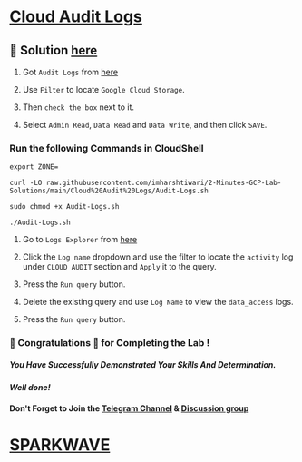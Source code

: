 # [Cloud Audit Logs](https://www.cloudskillsboost.google/paths/15/course_templates/99/labs/432519?)

## 🔑 Solution [here](https://www.youtube.com/@sparkwave.01)

1. Got `Audit Logs` from [here](https://console.cloud.google.com/iam-admin/audit)

2. Use `Filter` to locate `Google Cloud Storage`.

3. Then `check the box` next to it.

4. Select `Admin Read`, `Data Read` and `Data Write`, and then click `SAVE`.

### Run the following Commands in CloudShell

```
export ZONE=
```
```
curl -LO raw.githubusercontent.com/imharshtiwari/2-Minutes-GCP-Lab-Solutions/main/Cloud%20Audit%20Logs/Audit-Logs.sh

sudo chmod +x Audit-Logs.sh

./Audit-Logs.sh
```

1. Go to `Logs Explorer` from [here](https://console.cloud.google.com/logs/query)

2. Click the `Log name` dropdown and use the filter to locate the `activity` log under `CLOUD AUDIT` section and `Apply` it to the query.

3. Press the `Run query` button.

4. Delete the existing query and use `Log Name` to view the `data_access` logs.

5. Press the `Run query` button.


### 🐼 Congratulations 🎉 for Completing the Lab !

##### *You Have Successfully Demonstrated Your Skills And Determination.*

#### *Well done!*

#### Don't Forget to Join the [Telegram Channel](https://t.me/sparkwave.01) & [Discussion group](https://t.me/sparkwave.01chats)

# [SPARKWAVE](https://www.youtube.com/@sparkwave.01)
